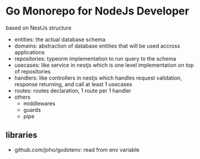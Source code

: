# Go Monorepo for NodeJs Developer
based on NestJs structure

- entities: the actual database schema
- domains: abstraction of database entities that will be used accross applications
- repositories: typeorm implementation to run query to the schema
- usecases: like service in nestjs which is one level implementation on top of repositories
- handlers: like controllers in nestjs which handles request validation, response returning, and call at least 1 usecases
- routes: routes declaration, 1 route per 1 handler
- others
    - middlewares
    - guards
    - pipe

## libraries
- github.com/joho/godotenv: read from env variable